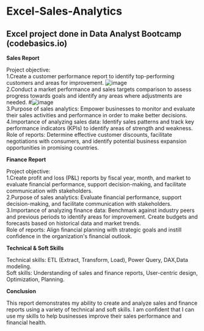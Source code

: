 # Excel-Sales-Analytics
## Excel project done in Data Analyst Bootcamp (codebasics.io)
<b>Sales Report</b>

Project objective:<br>
1.Create a customer performance report to identify top-performing customers and areas for improvement.
![image](https://github.com/SaiKiranBudita/Excel-Sales-Analytics/assets/101615781/31f2addf-374a-4638-8a71-562be90e65ab)<br>
2.Conduct a market performance and sales targets comparison to assess progress towards goals and identify any areas where adjustments are needed.
#![image](https://github.com/SaiKiranBudita/Excel-Sales-Analytics/assets/101615781/01782b4a-6d3e-4d14-9c74-646f815fc6b2)<br>
3.Purpose of sales analytics: Empower businesses to monitor and evaluate their sales activities and performance in order to make better decisions.
<br>
4.Importance of analyzing sales data: Identify sales patterns and track key performance indicators (KPIs) to identify areas of strength and weakness.
<br>
Role of reports: Determine effective customer discounts, facilitate negotiations with consumers, and identify potential business expansion opportunities in promising countries.

<b>Finance Report</b>

Project objective:<br>
1.Create profit and loss (P&L) reports by fiscal year, month, and market to evaluate financial performance, support decision-making, and facilitate communication with stakeholders.<br>
2.Purpose of sales analytics: Evaluate financial performance, support decision-making, and facilitate communication with stakeholders.<br>
3.Importance of analyzing finance data: Benchmark against industry peers and previous periods to identify areas for improvement. Create budgets and forecasts based on historical data and market trends.<br>
Role of reports: Align financial planning with strategic goals and instill confidence in the organization's financial outlook.

<b>Technical & Soft Skills</b>

Technical skills: ETL (Extract, Transform, Load), Power Query, DAX,Data modeling.<br>
Soft skills: Understanding of sales and finance reports, User-centric design, Optimization, Planning.<br>

<b>Conclusion</b>

This report demonstrates my ability to create and analyze sales and finance reports using a variety of technical and soft skills. I am confident that I can use my skills to help businesses improve their sales performance and financial health.
